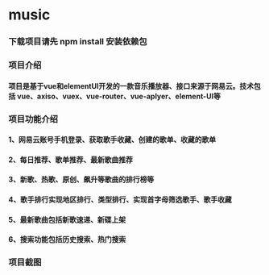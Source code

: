 # music
### 下载项目请先 npm install 安装依赖包

### 项目介绍
#### 项目是基于vue和elementUI开发的一款音乐播放器、接口来源于网易云。技术包括 vue、axiso、vuex、vue-router、vue-aplyer、element-UI等

### 项目功能介绍
#### 1、网易云账号手机登录、获取歌手收藏、创建的歌单、收藏的歌单
#### 2、每日推荐、歌单推荐、最新歌曲推荐
#### 3、新歌、热歌、原创、飙升等歌曲的排行榜等
#### 4、歌手排行实现地区排行、类型排行、实现首字母筛选歌手、歌手收藏
#### 5、最新歌曲包括新歌速递、新碟上架
#### 6、搜索功能包括历史搜索、热门搜索

### 项目截图


